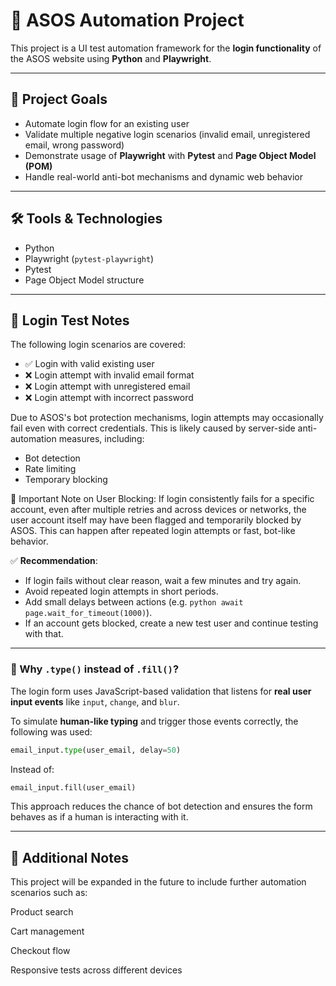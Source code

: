 # 🧪 ASOS Automation Project

This project is a UI test automation framework for the **login functionality** of the ASOS website using **Python** and **Playwright**.

---

## 🎯 Project Goals

- Automate login flow for an existing user
- Validate multiple negative login scenarios (invalid email, unregistered email, wrong password)
- Demonstrate usage of **Playwright** with **Pytest** and **Page Object Model (POM)**
- Handle real-world anti-bot mechanisms and dynamic web behavior

---

## 🛠️ Tools & Technologies

- Python
- Playwright (`pytest-playwright`)
- Pytest
- Page Object Model structure

---

## 🔐 Login Test Notes
The following login scenarios are covered:
- ✅ Login with valid existing user
- ❌ Login attempt with invalid email format
- ❌ Login attempt with unregistered email
- ❌ Login attempt with incorrect password

Due to ASOS's bot protection mechanisms, login attempts may occasionally fail even with correct credentials.
This is likely caused by server-side anti-automation measures, including:
- Bot detection
- Rate limiting
- Temporary blocking

🛑 Important Note on User Blocking:
If login consistently fails for a specific account, even after multiple retries and across devices or networks, the user account itself may have been flagged and temporarily blocked by ASOS.
This can happen after repeated login attempts or fast, bot-like behavior.

✅ **Recommendation**:  
- If login fails without clear reason, wait a few minutes and try again.
- Avoid repeated login attempts in short periods.
- Add small delays between actions (e.g. ```python await page.wait_for_timeout(1000)```).
- If an account gets blocked, create a new test user and continue testing with that.

---

### 🤖 Why `.type()` instead of `.fill()`?

The login form uses JavaScript-based validation that listens for **real user input events** like `input`, `change`, and `blur`.

To simulate **human-like typing** and trigger those events correctly, the following was used:

```python
email_input.type(user_email, delay=50)
```

Instead of:

```python
email_input.fill(user_email)
```

This approach reduces the chance of bot detection and ensures the form behaves as if a human is interacting with it.

---

## 📌 Additional Notes
This project will be expanded in the future to include further automation scenarios such as:

Product search

Cart management

Checkout flow

Responsive tests across different devices